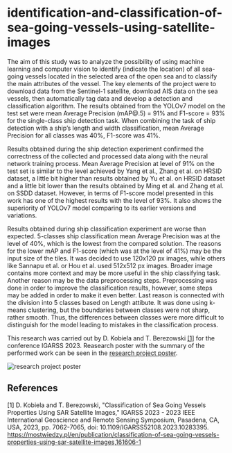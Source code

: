 # identification-and-classification-of-sea-going-vessels-using-satellite-images

The aim of this study was to analyze the possibility of using machine learning and computer vision to identify (indicate the location) of all sea-going vessels located in the selected area of the open sea and to classify the main attributes of the vessel. 
The key elements of the project were to download data from the Sentinel-1 satellite, download AIS data on the sea vessels, then automatically tag data and develop a detection and classification algorithm. 
The results obtained from the YOLOv7 model on the test set were mean Average Precision (mAP@.5) = 91% and F1-score = 93% for the single-class ship detection task. 
When combining the task of ship detection with a ship’s length and width classification, mean Average Precision for all classes was 40%, F1-score was 41%.

Results obtained during the ship detection experiment confirmed the correctness of the collected and processed data along with the neural network training process. 
Mean Average Precision at level of 91% on the test set is similar to the level achieved by Yang et al., Zhang et al. on HRSID dataset, a little bit higher than results obtained by Yu et al. on HRSID dataset and a little bit lower than the results obtained by Ming et al. and Zhang et al. on SSDD dataset. 
However, in terms of F1-score model presented in this work has one of the highest results with the level of 93%. 
It also shows the superiority of YOLOv7 model comparing to its earlier versions and variations.

Results obtained during ship classification experiment are worse than expected. 5-classes ship classification mean Average Precision was at the level of 40%, which is the lowest from the compared solution. 
The reasons for the lower mAP and F1-score (which was at the level of 41%) may be the input size of the tiles.  It was decided to use 120x120 px images, while others like Sannapu et al. or Hou et al. used 512x512 px images.
Broader image contains more context and may be more useful in the ship classifying task.  Another reason may be the data preprocessing steps. 
Preprocessing was done in order to improve the classification results, however, some steps may be added in order to make it even better. 
Last reason is connected with the division into 5 classes based on Length attibute. It was done using k-means clustering, but the boundaries between classes were not sharp, rather smooth. 
Thus, the differences between classes were more difficult to distinguish for the model leading to mistakes in the classification process.

This research was carried out by D. Kobiela and T. Berezowski [[1]](#1) for the conference IGARSS 2023.
Reasearch poster with the summary of the performed work can be seen in the [research project poster](POSTER_IGARSS_2023.pdf).

![research project poster](POSTER_IGARSS_2023.png)

## References
<a id="1">[1]</a> 
D. Kobiela and T. Berezowski, "Classification of Sea Going Vessels Properties Using SAR Satellite Images," IGARSS 2023 - 2023 IEEE International Geoscience and Remote Sensing Symposium, Pasadena, CA, USA, 2023, pp. 7062-7065, doi: 10.1109/IGARSS52108.2023.10283395.
https://mostwiedzy.pl/en/publication/classification-of-sea-going-vessels-properties-using-sar-satellite-images,161606-1




